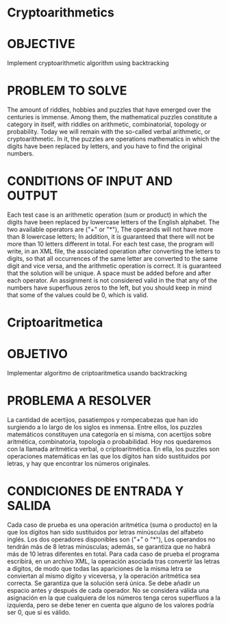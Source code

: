 # Cryptoarithmetics

# OBJECTIVE
Implement cryptoarithmetic algorithm using backtracking

# PROBLEM TO SOLVE
The amount of riddles, hobbies and puzzles that have emerged over the centuries is immense.
Among them, the mathematical puzzles constitute a category in itself, with riddles on arithmetic,
combinatorial, topology or probability.
Today we will remain with the so-called verbal arithmetic, or cryptoarithmetic. In it, the puzzles are operations
mathematics in which the digits have been replaced by letters, and you have to find the original numbers.

# CONDITIONS OF INPUT AND OUTPUT
Each test case is an arithmetic operation (sum or product) in which the digits have been replaced
by lowercase letters of the English alphabet. The two available operators are ("+" or "*"),
The operands will not have more than 8 lowercase letters; In addition, it is guaranteed that there will not be more than 10 letters
different in total.
For each test case, the program will write, in an XML file, the associated operation after converting the
letters to digits, so that all occurrences of the same letter are converted to the same digit and vice versa,
and the arithmetic operation is correct. It is guaranteed that the solution will be unique.
A space must be added before and after each operator. An assignment is not considered valid in the
that any of the numbers have superfluous zeros to the left, but you should keep in mind that some
of the values could be 0, which is valid.

# Criptoaritmetica

# OBJETIVO
Implementar algoritmo de criptoaritmetica usando backtracking

# PROBLEMA A RESOLVER
La cantidad de acertijos, pasatiempos y rompecabezas que han ido surgiendo a lo largo de los siglos es inmensa.
Entre ellos, los puzzles matemáticos constituyen una categoría en sí misma, con acertijos sobre aritmética,
combinatoria, topología o probabilidad.
Hoy nos quedaremos con la llamada aritmética verbal, o criptoaritmética. En ella, los puzzles son operaciones
matemáticas en las que los dígitos han sido sustituidos por letras, y hay que encontrar los números originales.

# CONDICIONES DE ENTRADA Y SALIDA
Cada caso de prueba es una operación aritmética (suma o producto) en la que los dígitos han sido sustituidos
por letras minúsculas del alfabeto inglés. Los dos operadores disponibles son ("+" o "*"),
Los operandos no tendrán más de 8 letras minúsculas; además, se garantiza que no habrá más de 10 letras
diferentes en total.
Para cada caso de prueba el programa escribirá, en un archivo XML, la operación asociada tras convertir las
letras a dígitos, de modo que todas las apariciones de la misma letra se conviertan al mismo dígito y viceversa,
y la operación aritmética sea correcta. Se garantiza que la solución será única.
Se debe añadir un espacio antes y después de cada operador. No se considera válida una asignación en la
que cualquiera de los números tenga ceros superfluos a la izquierda, pero se debe tener en cuenta que alguno
de los valores podría ser 0, que sí es válido.

